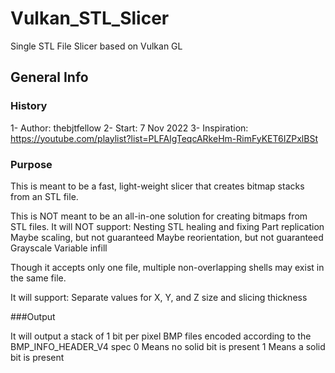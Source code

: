 # Vulkan_STL_Slicer
Single STL File Slicer based on Vulkan GL

## General Info

### History
1- Author: thebjtfellow
2- Start: 7 Nov 2022
3- Inspiration: https://youtube.com/playlist?list=PLFAIgTeqcARkeHm-RimFyKET6IZPxlBSt

### Purpose

This is meant to be a fast, light-weight slicer that creates bitmap stacks from an STL file. 

This is NOT meant to be an all-in-one solution for creating bitmaps from STL files. It will NOT support:
  Nesting
  STL healing and fixing
  Part replication
  Maybe scaling, but not guaranteed
  Maybe reorientation, but not guaranteed
  Grayscale
  Variable infill

Though it accepts only one file, multiple non-overlapping shells may exist in the same file.

It will support:
  Separate values for X, Y, and Z size and slicing thickness

###Output

It will output a stack of 1 bit per pixel BMP files encoded according to the BMP_INFO_HEADER_V4 spec
  0 Means no solid bit is present
  1 Means a solid bit is present
